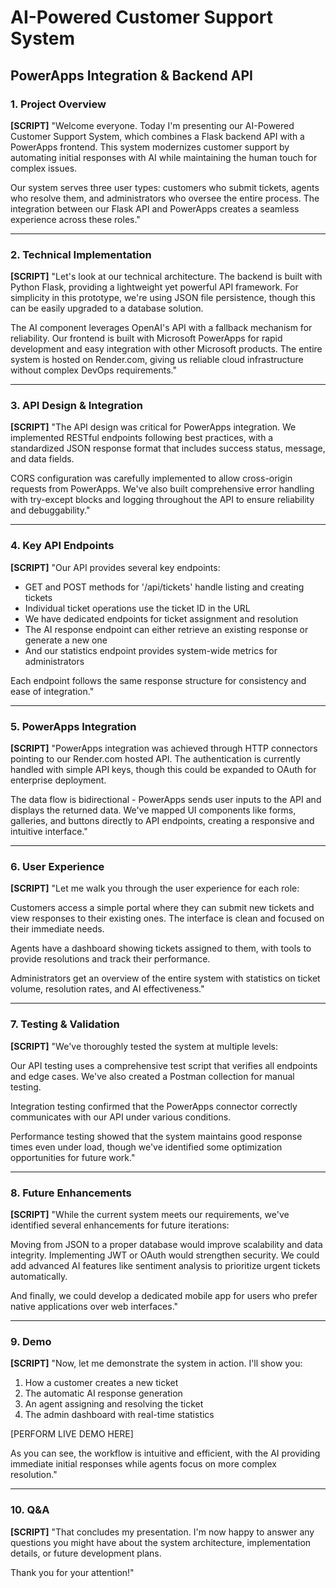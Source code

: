 # AI-Powered Customer Support System
## PowerApps Integration & Backend API

### 1. Project Overview

**[SCRIPT]**
"Welcome everyone. Today I'm presenting our AI-Powered Customer Support System, which combines a Flask backend API with a PowerApps frontend. This system modernizes customer support by automating initial responses with AI while maintaining the human touch for complex issues.

Our system serves three user types: customers who submit tickets, agents who resolve them, and administrators who oversee the entire process. The integration between our Flask API and PowerApps creates a seamless experience across these roles."

---

### 2. Technical Implementation

**[SCRIPT]**
"Let's look at our technical architecture. The backend is built with Python Flask, providing a lightweight yet powerful API framework. For simplicity in this prototype, we're using JSON file persistence, though this can be easily upgraded to a database solution.

The AI component leverages OpenAI's API with a fallback mechanism for reliability. Our frontend is built with Microsoft PowerApps for rapid development and easy integration with other Microsoft products. The entire system is hosted on Render.com, giving us reliable cloud infrastructure without complex DevOps requirements."

---

### 3. API Design & Integration

**[SCRIPT]**
"The API design was critical for PowerApps integration. We implemented RESTful endpoints following best practices, with a standardized JSON response format that includes success status, message, and data fields.

CORS configuration was carefully implemented to allow cross-origin requests from PowerApps. We've also built comprehensive error handling with try-except blocks and logging throughout the API to ensure reliability and debuggability."

---

### 4. Key API Endpoints

**[SCRIPT]**
"Our API provides several key endpoints:
- GET and POST methods for '/api/tickets' handle listing and creating tickets
- Individual ticket operations use the ticket ID in the URL
- We have dedicated endpoints for ticket assignment and resolution
- The AI response endpoint can either retrieve an existing response or generate a new one
- And our statistics endpoint provides system-wide metrics for administrators

Each endpoint follows the same response structure for consistency and ease of integration."

---

### 5. PowerApps Integration

**[SCRIPT]**
"PowerApps integration was achieved through HTTP connectors pointing to our Render.com hosted API. The authentication is currently handled with simple API keys, though this could be expanded to OAuth for enterprise deployment.

The data flow is bidirectional - PowerApps sends user inputs to the API and displays the returned data. We've mapped UI components like forms, galleries, and buttons directly to API endpoints, creating a responsive and intuitive interface."

---

### 6. User Experience

**[SCRIPT]**
"Let me walk you through the user experience for each role:

Customers access a simple portal where they can submit new tickets and view responses to their existing ones. The interface is clean and focused on their immediate needs.

Agents have a dashboard showing tickets assigned to them, with tools to provide resolutions and track their performance.

Administrators get an overview of the entire system with statistics on ticket volume, resolution rates, and AI effectiveness."

---

### 7. Testing & Validation

**[SCRIPT]**
"We've thoroughly tested the system at multiple levels:

Our API testing uses a comprehensive test script that verifies all endpoints and edge cases. We've also created a Postman collection for manual testing.

Integration testing confirmed that the PowerApps connector correctly communicates with our API under various conditions.

Performance testing showed that the system maintains good response times even under load, though we've identified some optimization opportunities for future work."

---

### 8. Future Enhancements

**[SCRIPT]**
"While the current system meets our requirements, we've identified several enhancements for future iterations:

Moving from JSON to a proper database would improve scalability and data integrity. Implementing JWT or OAuth would strengthen security. We could add advanced AI features like sentiment analysis to prioritize urgent tickets automatically.

And finally, we could develop a dedicated mobile app for users who prefer native applications over web interfaces."

---

### 9. Demo

**[SCRIPT]**
"Now, let me demonstrate the system in action. I'll show you:
1. How a customer creates a new ticket
2. The automatic AI response generation
3. An agent assigning and resolving the ticket
4. The admin dashboard with real-time statistics

[PERFORM LIVE DEMO HERE]

As you can see, the workflow is intuitive and efficient, with the AI providing immediate initial responses while agents focus on more complex resolution."

---

### 10. Q&A

**[SCRIPT]**
"That concludes my presentation. I'm now happy to answer any questions you might have about the system architecture, implementation details, or future development plans.

Thank you for your attention!"

